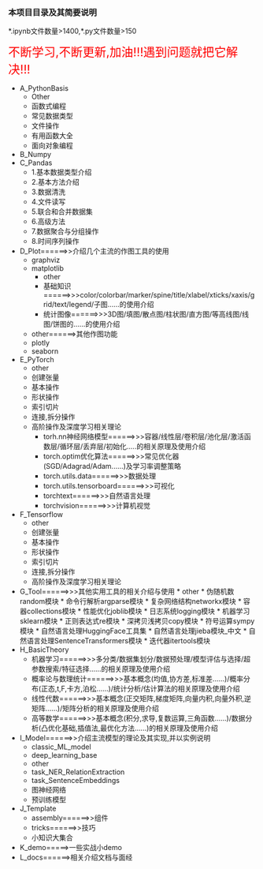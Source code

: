 ### 本项目目录及其简要说明

\*.ipynb文件数量>1400,\*.py文件数量>150

<font color='red' size=5>不断学习,不断更新,加油!!!遇到问题就把它解决!!!</font>

* A_PythonBasis
    * Other
    * 函数式编程
    * 常见数据类型
    * 文件操作
    * 有用函数大全
    * 面向对象编程
* B_Numpy
* C_Pandas
    * 1.基本数据类型介绍
    * 2.基本方法介绍
    * 3.数据清洗
    * 4.文件读写
    * 5.联合和合并数据集
    * 6.高级方法
    * 7.数据聚合与分组操作
    * 8.时间序列操作
* D_Plot======>>介绍几个主流的作图工具的使用
    * graphviz
    * matplotlib
        * other
        * 基础知识======>>>color/colorbar/marker/spine/title/xlabel/xticks/xaxis/grid/text/legend/子图......的使用介绍
        * 统计图像======>>>3D图/填图/散点图/柱状图/直方图/等高线图/线图/饼图的......的使用介绍
    * other======>其他作图功能
    * plotly
    * seaborn
* E_PyTorch
    * other
    * 创建张量
    * 基本操作
    * 形状操作
    * 索引切片
    * 连接,拆分操作
    * 高阶操作及深度学习相关理论
        * torh.nn神经网络模型======>>>容器/线性层/卷积层/池化层/激活函数层/循环层/丢弃层/初始化.....的相关原理及使用介绍
        * torch.optim优化算法======>>>常见优化器(SGD/Adagrad/Adam......)及学习率调整策略
        * torch.utils.data======>>>数据处理
        * torch.utils.tensorboard======>>>可视化
        * torchtext======>>>自然语言处理
        * torchvision======>>>计算机视觉
* F_Tensorflow
    * other
    * 创建张量
    * 基本操作
    * 形状操作
    * 索引切片
    * 连接,拆分操作
    * 高阶操作及深度学习相关理论
* G_Tool======>>>其他实用工具的相关介绍与使用
      * other
      * 伪随机数random模块
      * 命令行解析argparse模块
      * 复杂网络结构networkx模块
      * 容器collections模块
      * 性能优化joblib模块
      * 日志系统logging模块
      * 机器学习sklearn模块
      * 正则表达式re模块
      * 深拷贝浅拷贝copy模块
      * 符号运算sympy模块
      * 自然语言处理HuggingFace工具集
      * 自然语言处理jieba模块_中文
      * 自然语言处理SentenceTransformers模块
      * 迭代器itertools模块
* H_BasicTheory
    * 机器学习======>>>多分类/数据集划分/数据预处理/模型评估与选择/超参数搜索/特征选择......的相关原理及使用介绍
    * 概率论与数理统计======>>>基本概念(均值,协方差,标准差......)/概率分布(正态,t,F,卡方,泊松......)/统计分析/估计算法的相关原理及使用介绍
    * 线性代数======>>>基本概念(正交矩阵,梯度矩阵,向量内积,向量外积,逆矩阵......)/矩阵分析的相关原理及使用介绍
    * 高等数学======>>>基本概念(积分,求导,复数运算,三角函数......)/数据分析(凸优化基础,插值法,最优化方法......)的相关原理及使用介绍
* I_Model======>>介绍主流模型的理论及其实现,并以实例说明
    * classic_ML_model
    * deep_learning_base
    * other
    * task_NER_RelationExtraction
    * task_SentenceEmbeddings
    * 图神经网络
    * 预训练模型
* J_Template
    * assembly======>>组件
    * tricks======>>技巧
    * 小知识大集合
* K_demo=====>一些实战小demo
* L_docs======>相关介绍文档与面经